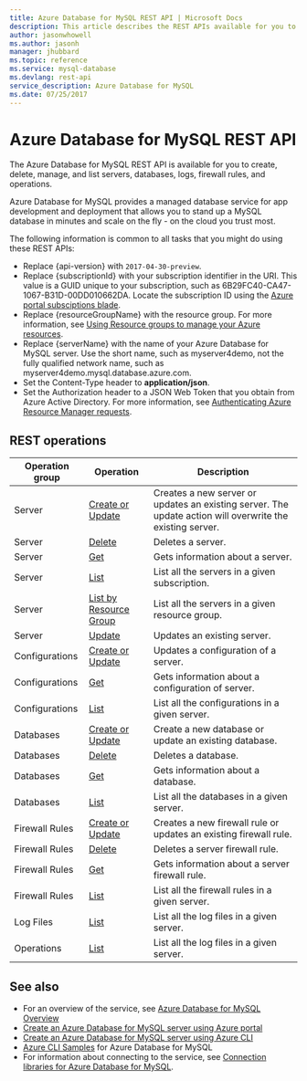 ```yaml
---
title: Azure Database for MySQL REST API | Microsoft Docs
description: This article describes the REST APIs available for you to use with Azure Database for MySQL to create, delete, manage, and list servers, databases, logs, firewall rules, and operations.
author: jasonwhowell
ms.author: jasonh
manager: jhubbard
ms.topic: reference
ms.service: mysql-database
ms.devlang: rest-api
service_description: Azure Database for MySQL
ms.date: 07/25/2017
---
```


# Azure Database for MySQL REST API
The Azure Database for MySQL REST API is available for you to create, delete, manage, and list servers, databases, logs, firewall rules, and operations. 

Azure Database for MySQL provides a managed database service for app development and deployment that allows you to stand up a MySQL database in minutes and scale on the fly - on the cloud you trust most.

 The following information is common to all tasks that you might do using these REST APIs:  
-   Replace {api-version} with `2017-04-30-preview`.
-   Replace {subscriptionId} with your subscription identifier in the URI. This value is a GUID unique to your subscription, such as 6B29FC40-CA47-1067-B31D-00DD010662DA.  Locate the subscription ID using the [Azure portal subsciptions blade](https://portal.azure.com/#blade/Microsoft_Azure_Billing/SubscriptionsBlade).
-   Replace {resourceGroupName} with the resource group. For more information, see [Using Resource groups to manage your Azure resources](http://azure.microsoft.com/en-us/documentation/articles/azure-preview-portal-using-resource-groups/).  
-   Replace {serverName} with the name of your Azure Database for MySQL server. Use the short name, such as myserver4demo, not the fully qualified network name, such as myserver4demo.mysql.database.azure.com.
-   Set the Content-Type header to **application/json**.  
-   Set the Authorization header to a JSON Web Token that you obtain from Azure Active Directory. For more information, see [Authenticating Azure Resource Manager requests](https://msdn.microsoft.com/en-us/library/azure/dn790557.aspx). 

## REST operations

| Operation group | Operation | Description |
|---|---|---|
| Server | [Create or Update](./servers.md#Servers_CreateOrUpdate) | Creates a new server or updates an existing server. The update action will overwrite the existing server. |
| Server | [Delete](./servers.md#Servers_Delete) | Deletes a server. |
| Server | [Get](./servers.md#Servers_Get) | Gets information about a server. |
| Server | [List](./servers.md#Servers_List) | List all the servers in a given subscription. |
| Server | [List by Resource Group](./servers.md#Servers_ListByResourceGroup) | List all the servers in a given resource group. |
| Server | [Update](./servers.md#Servers_Update) | Updates an existing server.  |
| Configurations | [Create or Update](./configurations.md#Configurations_CreateOrUpdate) | Updates a configuration of a server. | 
| Configurations | [Get](./configurations.md#Configurations_Get) | Gets information about a configuration of server. | 
| Configurations | [List](./onfigurations.md#Configurations_ListByServer) | List all the configurations in a given server. | 
| Databases | [Create or Update](./databases.md#Databases_CreateOrUpdate)  | Create a new database or update an existing database. | 
| Databases | [Delete](./databases.md#Databases_Delete) | Deletes a database. |
| Databases | [Get](./databases.md#Databases_Get) | Gets information about a database. |
| Databases | [List](./databases.md#Databases_ListByServer) | List all the databases in a given server. |
| Firewall Rules | [Create or Update](./firewallrules.md#FirewallRules_CreateOrUpdate) | Creates a new firewall rule or updates an existing firewall rule. |
| Firewall Rules | [Delete](./firewallrules.md#FirewallRules_Delete) | Deletes a server firewall rule. |
| Firewall Rules | [Get](./firewallrules.md#FirewallRules_Get) | Gets information about a server firewall rule. |
| Firewall Rules | [List](./firewallrules.md#FirewallRules_ListByServer) | List all the firewall rules in a given server. |
| Log Files | [List](./logfiles.md#LogFiles_ListByServer) | List all the log files in a given server. |
| Operations | [List](./operations#Operations_List) | List all the log files in a given server. |


## See also
- For an overview of the service, see [Azure Database for MySQL Overview](/azure/mysql/overview.md)
- [Create an Azure Database for MySQL server using Azure portal](/azure/mysql/quickstart-create-mysql-server-database-using-azure-portal.md)
- [Create an Azure Database for MySQL server using Azure CLI](/azure/mysql/quickstart-create-mysql-server-database-using-azure-cli.md)
- [Azure CLI Samples](/azure/mysql/sample-scripts-azure-cli) for Azure Database for MySQL
- For information about connecting to the service, see [Connection libraries for Azure Database for MySQL](/azure/mysql/concepts-connection-libraries.md).
